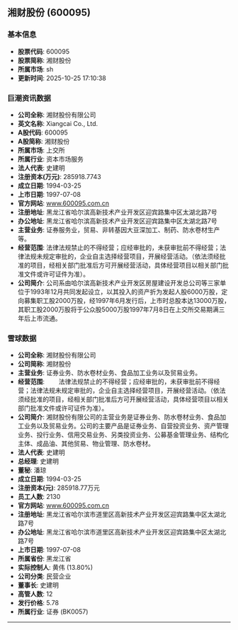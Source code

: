 ## 湘财股份 (600095)

### 基本信息

- **股票代码**: 600095
- **股票简称**: 湘财股份
- **所属市场**: sh
- **更新时间**: 2025-10-25 17:10:38

### 巨潮资讯数据

- **公司全称**: 湘财股份有限公司
- **英文名称**: Xiangcai Co., Ltd.
- **A股代码**: 600095
- **A股简称**: 湘财股份
- **所属市场**: 上交所
- **所属行业**: 资本市场服务
- **法人代表**: 史建明
- **注册资本(万元)**: 285918.7743
- **成立日期**: 1994-03-25
- **上市日期**: 1997-07-08
- **官方网站**: www.600095.com.cn
- **注册地址**: 黑龙江省哈尔滨高新技术产业开发区迎宾路集中区太湖北路7号
- **办公地址**: 黑龙江省哈尔滨高新技术产业开发区迎宾路集中区太湖北路7号
- **主营业务**: 证券服务业，贸易、非转基因大豆深加工、制药、防水卷材生产等。
- **经营范围**: 法律法规禁止的不得经营；应经审批的，未获审批前不得经营；法律法规未规定审批的，企业自主选择经营项目，开展经营活动。（依法须经批准的项目，经相关部门批准后方可开展经营活动，具体经营项目以相关部门批准文件或许可证件为准）。
- **公司简介**: 公司系由哈尔滨高新技术产业开发区房屋建设开发总公司等三家单位于1993年12月共同发起设立，以其投入的资产折为发起人股6000万股，定向募集职工股2000万股，经1997年6月发行后，上市时总股本达13000万股，其职工股2000万股将于公众股5000万股1997年7月8日在上交所交易期满三年后上市流通。

### 雪球数据

- **公司全称**: 湘财股份有限公司
- **公司简称**: 湘财股份
- **主营业务**: 证券业务、防水卷材业务、食品加工业务以及贸易业务。
- **经营范围**: 　　法律法规禁止的不得经营；应经审批的，未获审批前不得经营；法律法规未规定审批的，企业自主选择经营项目，开展经营活动。（依法须经批准的项目，经相关部门批准后方可开展经营活动，具体经营项目以相关部门批准文件或许可证件为准）。
- **公司简介**: 湘财股份有限公司的主营业务是证券业务、防水卷材业务、食品加工业务以及贸易业务。公司的主要产品是证券业务、自营投资业务、资产管理业务、投行业务、信用交易业务、另类投资业务、公募基金管理业务、结构化主体、成品油、其他贸易、物业管理、防水卷材。
- **法人代表**: 史建明
- **总经理**: 史建明
- **董秘**: 潘琼
- **成立日期**: 1994-03-25
- **注册资本(元)**: 285918.77万元
- **员工人数**: 2130
- **官方网站**: www.600095.com.cn
- **注册地址**: 黑龙江省哈尔滨市道里区高新技术产业开发区迎宾路集中区太湖北路7号
- **办公地址**: 黑龙江省哈尔滨市道里区高新技术产业开发区迎宾路集中区太湖北路7号
- **上市日期**: 1997-07-08
- **所属省份**: 黑龙江省
- **实际控制人**: 黄伟 (13.80%)
- **公司分类**: 民营企业
- **董事长**: 史建明
- **高管人数**: 12
- **发行价格**: 5.78
- **所属行业**: 证券 (BK0057)

---